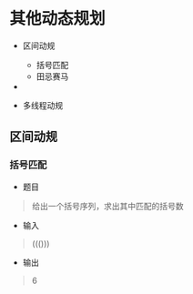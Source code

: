 
# 其他动态规划

* 区间动规
    - 括号匹配
    - 田忌赛马
* 

* 多线程动规

## 区间动规

### 括号匹配

* 题目

> 给出一个括号序列，求出其中匹配的括号数

* 输入

> ((()))

* 输出

> 6



